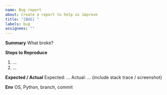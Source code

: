 ```yaml
---
name: Bug report
about: Create a report to help us improve
title: "[BUG] "
labels: bug
assignees: ""
---
```


**Summary**
What broke?

**Steps to Reproduce**
1. ...
2. ...

**Expected / Actual**
Expected: ...
Actual: ... (include stack trace / screenshot)

**Env**
OS, Python, branch, commit
